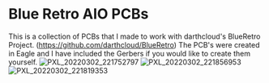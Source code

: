 # Blue Retro AIO PCBs
This is a collection of PCBs that I made to work with darthcloud's BlueRetro Project. (https://github.com/darthcloud/BlueRetro)  The PCB's were created in Eagle and I have included the Gerbers if you would like to create them yourself. 
![PXL_20220302_221752797](https://user-images.githubusercontent.com/20894227/156474332-4d7819eb-1828-4424-8080-2f1addeb1904.jpg)
![PXL_20220302_221856953](https://user-images.githubusercontent.com/20894227/156474331-ed6a622b-9d48-41ac-a1fb-0fcfed65c95b.jpg)
![PXL_20220302_221819353](https://user-images.githubusercontent.com/20894227/156474335-f2330adf-f975-4917-ac2f-4d5b893ede9c.jpg)

